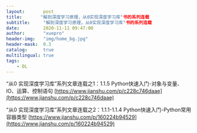 ```yaml
---
layout:       post
title:       "解剖深度学习原理，从0实现深度学习库"书的系列连载
subtitle:     "解剖深度学习原理，从0实现深度学习库"书的系列连载
date:         2020-11-11 09:47:00
author:       "xuepro"
header-img:   "img/home_bg.jpg"
header-mask:  0.3
catalog:      true
multilingual: true
tags:
    - DL
---
```




“从0 实现深度学习库”系列文章连载之1：1.1.5 Python快速入门-对象与变量、IO、运算、控制语句
[https://www.jianshu.com/p/c228c746daae](https://www.jianshu.com/p/c228c746daae)


“从0 实现深度学习库”系列文章连载之2：1.1.1-1.1.4 Python快速入门-Python常用容器类型
[https://www.jianshu.com/p/160224b94529](https://www.jianshu.com/p/160224b94529)

